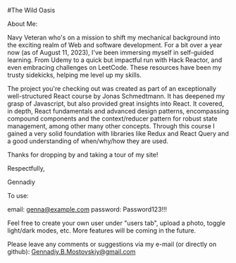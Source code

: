 #The Wild Oasis

About Me:

Navy Veteran who's on a mission to shift my mechanical background into the exciting realm of Web and software development. For a bit over a year now (as of August 11, 2023), I've been immersing myself in self-guided learning. From Udemy to a quick but impactful run with Hack Reactor, and even embracing challenges on LeetCode. These resources have been my trusty sidekicks, helping me level up my skills.

The project you're checking out was created as part of an exceptionally well-structured React course by Jonas Schmedtmann. It has deepened my grasp of Javascript, but also provided great insights into React. It covered, in depth, React fundamentals and advanced design patterns, encompassing compound components and the context/reducer pattern for robust state management, among other many other concepts. Through this course I gained a very solid foundation with libraries like Redux and React Query and a good understanding of when/why/how they are used.

Thanks for dropping by and taking a tour of my site!

Respectfully,

Gennadiy

To use:

email: genna@example.com
password: Password123!!!

Feel free to create your own user under "users tab", upload a photo, toggle light/dark modes, etc. More features will be coming in the future.

Please leave any comments or suggestions via my e-mail (or directly on github):
Gennadiy.B.Mostovskiy@gmail.com
